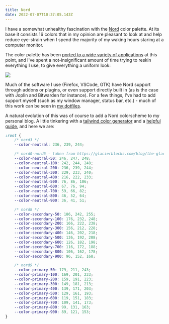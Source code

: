 ```yaml
---
title: Nord
date: 2022-07-07T10:37:05.143Z
---
```



I have a somewhat unhealthy fascination with the [Nord](https://www.nordtheme.com/) color palette. At its base it consists 16 colors that in my opinion are pleasant to look at and help reduce eye-strain when I spend the majority of my waking hours staring at a computer monitor.

The color palette has been [ported to a wide variety of applications](https://www.nordtheme.com/ports) at this point, and I've spent a not-insignificant amount of time trying to reskin everything I use, to give everything a uniform look:

![](/images/nord.png)

Much of the software I use (Firefox, VSCode, GTK) have Nord support through addons or plugins, or even support directly built in (as is the case with Joplin and Bitwarden for instance). For a few things, I've had to add support myself (such as my window manager, status bar, etc.) - much of this work can be seen in [my dotfiles](https://github.com/cmoesgaard/dotfiles).

A natural evolution of this was of course to add a Nord colorscheme to my personal blog. A little tinkering with a [tailwind color generator](https://tailwindcolorgenerator.com/) and a [helpful guide](https://glacierblocks.com/blog/the-glacier-colorscheme/), and here we are:

```css
:root {
    /* nord3 */
    --color-neutral: 236, 239, 244;

    /* nord0-nord6 - taken from https://glacierblocks.com/blog/the-glacier-colorscheme/ */
    --color-neutral-50: 246, 247, 248;
    --color-neutral-100: 242, 244, 248;
    --color-neutral-200: 236, 239, 244;
    --color-neutral-300: 229, 233, 240;
    --color-neutral-400: 216, 222, 233;
    --color-neutral-500: 76, 86, 106;
    --color-neutral-600: 67, 76, 94;
    --color-neutral-700: 59, 66, 82;
    --color-neutral-800: 46, 52, 64;
    --color-neutral-900: 36, 41, 51;

    /* nord8 */
    --color-secondary-50: 186, 242, 255;
    --color-secondary-100: 176, 232, 248;
    --color-secondary-200: 166, 222, 238;
    --color-secondary-300: 156, 212, 228;
    --color-secondary-400: 146, 202, 218;
    --color-secondary-500: 136, 192, 208;
    --color-secondary-600: 126, 182, 198;
    --color-secondary-700: 116, 172, 188;
    --color-secondary-800: 106, 162, 178;
    --color-secondary-900: 96, 152, 168;

    /* nord9 */
    --color-primary-50: 179, 211, 243;
    --color-primary-100: 169, 201, 233;
    --color-primary-200: 159, 191, 223;
    --color-primary-300: 149, 181, 213;
    --color-primary-400: 139, 171, 203;
    --color-primary-500: 129, 161, 193;
    --color-primary-600: 119, 151, 183;
    --color-primary-700: 109, 141, 173;
    --color-primary-800: 99, 131, 163;
    --color-primary-900: 89, 121, 153;
}
```
